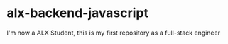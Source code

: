 # alx-backend-javascript
I'm now a ALX Student, this is my first repository as a full-stack engineer
